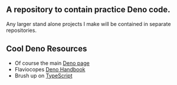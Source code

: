 ## A repository to contain practice Deno code. 
Any larger stand alone projects I make will be contained in separate repositories.

## Cool Deno Resources
- Of course the main [Deno page](https://deno.land/)
- Flaviocopes [Deno Handbook](https://flaviocopes.com/deno/)
- Brush up on [TypeScript](https://learnxinyminutes.com/docs/typescript/)
